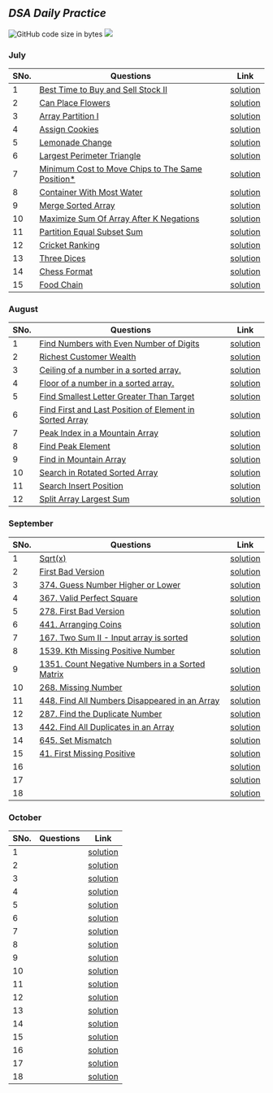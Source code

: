 ## *DSA Daily Practice*
![GitHub code size in bytes](https://img.shields.io/github/languages/code-size/classickartik/dsa-daily-practice?color=red&logoColor=blue)
![](https://tokei.rs/b1/github/classickartik/dsa-daily-practice)

### **July**
| SNo. | Questions | Link |
| - | - | - |
| 1 | [Best Time to Buy and Sell Stock II](https://leetcode.com/problems/best-time-to-buy-and-sell-stock-ii/) | [solution](July/1.cpp) |
| 2 | [Can Place Flowers](https://leetcode.com/problems/can-place-flowers/) | [solution](July/2.cpp) |
| 3 | [Array Partition I](https://leetcode.com/problems/array-partition-i/) | [solution](July/3.cpp) |
| 4 | [Assign Cookies](https://leetcode.com/problems/assign-cookies/) | [solution](July/4.cpp) |
| 5 | [Lemonade Change](https://leetcode.com/problems/lemonade-change/) | [solution](July/5.cpp) |
| 6 | [Largest Perimeter Triangle](https://leetcode.com/problems/largest-perimeter-triangle/) | [solution](July/6.cpp) |
| 7 | [Minimum Cost to Move Chips to The Same Position*](https://leetcode.com/problems/minimum-cost-to-move-chips-to-the-same-position/) | [solution](July/7.cpp) |
| 8 | [Container With Most Water](https://leetcode.com/problems/container-with-most-water/) | [solution](July/8.cpp) |
| 9 | [Merge Sorted Array](https://leetcode.com/problems/merge-sorted-array/) | [solution](July/9.cpp) |
| 10 | [Maximize Sum Of Array After K Negations](https://leetcode.com/problems/maximize-sum-of-array-after-k-negations/) | [solution](July/10.cpp) |
| 11 | [Partition Equal Subset Sum](https://leetcode.com/problems/partition-equal-subset-sum/) | [solution](July/11.cpp) |
| 12 | [Cricket Ranking](https://www.codechef.com/START6C/problems/CRICRANK) | [solution](July/12.cpp) |
| 13 | [Three Dices](https://www.codechef.com/START6C/problems/THREDICE) | [solution](July/13.cpp) |
| 14 | [Chess Format ](https://www.codechef.com/START7C/problems/CHSFORMT) | [solution](July/14.cpp) |
| 15 | [Food Chain ](https://www.codechef.com/START7C/problems/FODCHAIN) | [solution](July/15.cpp) |

### **August**
| SNo. | Questions | Link |
| - | - | - |
| 1 | [Find Numbers with Even Number of Digits](https://leetcode.com/problems/find-numbers-with-even-number-of-digits/) | [solution](August/1.java) |
| 2 | [Richest Customer Wealth](https://leetcode.com/problems/richest-customer-wealth/) | [solution](August/2.java) |
| 3 | [Ceiling of a number in a sorted array.]() | [solution](August/3.java) |
| 4 | [Floor of a number in a sorted array.]() | [solution](August/4.java) |
| 5 | [Find Smallest Letter Greater Than Target](https://leetcode.com/problems/find-smallest-letter-greater-than-target/) | [solution](August/5.java) |
| 6 | [Find First and Last Position of Element in Sorted Array](https://leetcode.com/problems/find-first-and-last-position-of-element-in-sorted-array/) | [solution](August/6.java) |
| 7 | [ Peak Index in a Mountain Array](https://leetcode.com/problems/peak-index-in-a-mountain-array/) | [solution](August/7.java) |
| 8 | [Find Peak Element](https://leetcode.com/problems/find-peak-element/) | [solution](August/8.java) |
| 9 | [Find in Mountain Array](https://leetcode.com/problems/find-in-mountain-array/) | [solution](August/9.java) |
| 10 | [Search in Rotated Sorted Array](https://leetcode.com/problems/search-in-rotated-sorted-array/) | [solution](August/10.java) |
| 11 | [ Search Insert Position](https://leetcode.com/problems/search-insert-position/) | [solution](August/11.java) |
| 12 | [ Split Array Largest Sum](https://leetcode.com/problems/split-array-largest-sum/) | [solution](August/12.java) |

### **September**
| SNo. | Questions | Link |
| - | - | - |
| 1 | [Sqrt(x)](https://leetcode.com/problems/sqrtx/) | [solution](September/1.java) |
| 2 | [First Bad Version](https://leetcode.com/problems/first-bad-version/) | [solution](September/2.java) |
| 3 | [374. Guess Number Higher or Lower](https://leetcode.com/problems/guess-number-higher-or-lower/) | [solution](September/3.java) |
| 4 | [367. Valid Perfect Square](https://leetcode.com/problems/valid-perfect-square/) | [solution](September/4.java) |
| 5 | [278. First Bad Version](https://leetcode.com/problems/first-bad-version/) | [solution](September/5.java) |
| 6 | [441. Arranging Coins](https://leetcode.com/problems/arranging-coins/) | [solution](September/6.java) |
| 7 | [167. Two Sum II - Input array is sorted](https://leetcode.com/problems/two-sum-ii-input-array-is-sorted/) | [solution](September/7.java) |
| 8 | [1539. Kth Missing Positive Number](https://leetcode.com/problems/kth-missing-positive-number/) | [solution](September/8.java) |
| 9 | [1351. Count Negative Numbers in a Sorted Matrix](https://leetcode.com/problems/count-negative-numbers-in-a-sorted-matrix/) | [solution](September/9.java) |
| 10 | [268. Missing Number](https://leetcode.com/problems/missing-number/) | [solution](September/10.java) |
| 11 | [448. Find All Numbers Disappeared in an Array](https://leetcode.com/problems/find-all-numbers-disappeared-in-an-array/) | [solution](September/11.java) |
| 12 | [287. Find the Duplicate Number](https://leetcode.com/problems/find-the-duplicate-number/) | [solution](September/12.java) |
| 13 | [442. Find All Duplicates in an Array](https://leetcode.com/problems/find-all-duplicates-in-an-array/) | [solution](September/13.java) |
| 14 | [645. Set Mismatch](https://leetcode.com/problems/set-mismatch/) | [solution](September/14.java) |
| 15 | [41. First Missing Positive](https://leetcode.com/problems/first-missing-positive/) | [solution](September/15.java) |
| 16 | []() | [solution](September/16.java) |
| 17 | []() | [solution](September/17.java) |
| 18 | []() | [solution](September/18.java) |

### **October**
| SNo. | Questions | Link |
| - | - | - |
| 1 | []() | [solution](October/1.java) |
| 2 | []() | [solution](October/2.java) |
| 3 | []() | [solution](October/3.java) |
| 4 | []() | [solution](October/4.java) |
| 5 | []() | [solution](October/5.java) |
| 6 | []() | [solution](October/6.java) |
| 7 | []() | [solution](October/7.java) |
| 8 | []() | [solution](October/8.java) |
| 9 | []() | [solution](October/9.java) |
| 10 | []() | [solution](October/10.java) |
| 11 | []() | [solution](October/11.java) |
| 12 | []() | [solution](October/12.java) |
| 13 | []() | [solution](October/13.java) |
| 14 | []() | [solution](October/14.java) |
| 15 | []() | [solution](October/15.java) |
| 16 | []() | [solution](October/16.java) |
| 17 | []() | [solution](October/17.java) |
| 18 | []() | [solution](October/18.java) |

